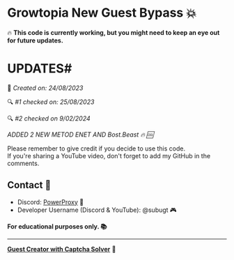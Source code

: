 # Growtopia New Guest Bypass 💥

🔥 **This code is currently working, but you might need to keep an eye out for future updates.**  

# UPDATES#
📅 *Created on: 24/08/2023*  

🔍 *#1 checked on: 25/08/2023*

🔍 *#2 checked on 9/02/2024*

*ADDED 2 NEW METOD ENET AND Bost.Beast 🔥 🆒*

Please remember to give credit if you decide to use this code.  
If you're sharing a YouTube video, don't forget to add my GitHub in the comments.

## Contact 💬

- Discord: [PowerProxy](https://dsc.gg/powerproxy) 🚀
- Developer Username (Discord & YouTube): @subugt 🎮

**For educational purposes only. 📚**

---

[**Guest Creator with Captcha Solver**](/main.cpp) 🤖
